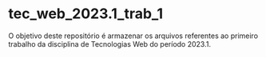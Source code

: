 # tec_web_2023.1_trab_1
O objetivo deste repositório é armazenar os arquivos referentes ao primeiro trabalho da disciplina de Tecnologias Web do período 2023.1.
